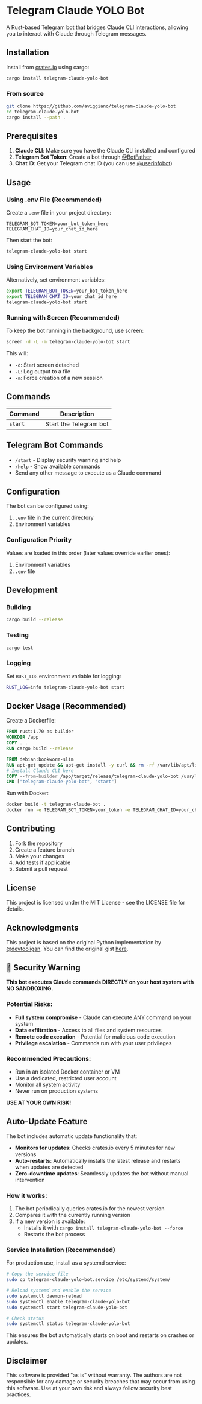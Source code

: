 # Telegram Claude YOLO Bot

A Rust-based Telegram bot that bridges Claude CLI interactions, allowing you to interact with Claude through Telegram messages.

## Installation

Install from [crates.io](https://crates.io) using cargo:

```bash
cargo install telegram-claude-yolo-bot
```

### From source

```bash
git clone https://github.com/aviggiano/telegram-claude-yolo-bot
cd telegram-claude-yolo-bot
cargo install --path .
```

## Prerequisites

1. **Claude CLI**: Make sure you have the Claude CLI installed and configured
2. **Telegram Bot Token**: Create a bot through [@BotFather](https://t.me/BotFather)
3. **Chat ID**: Get your Telegram chat ID (you can use [@userinfobot](https://t.me/userinfobot))

## Usage

### Using .env File (Recommended)

Create a `.env` file in your project directory:

```env
TELEGRAM_BOT_TOKEN=your_bot_token_here
TELEGRAM_CHAT_ID=your_chat_id_here
```

Then start the bot:

```bash
telegram-claude-yolo-bot start
```

### Using Environment Variables

Alternatively, set environment variables:

```bash
export TELEGRAM_BOT_TOKEN=your_bot_token_here
export TELEGRAM_CHAT_ID=your_chat_id_here
telegram-claude-yolo-bot start
```

### Running with Screen (Recommended)

To keep the bot running in the background, use screen:

```bash
screen -d -L -m telegram-claude-yolo-bot start
```

This will:
- `-d`: Start screen detached
- `-L`: Log output to a file
- `-m`: Force creation of a new session

## Commands

| Command | Description |
|---------|-------------|
| `start` | Start the Telegram bot |


## Telegram Bot Commands

- `/start` - Display security warning and help
- `/help` - Show available commands
- Send any other message to execute as a Claude command

## Configuration

The bot can be configured using:

1. `.env` file in the current directory
2. Environment variables

### Configuration Priority

Values are loaded in this order (later values override earlier ones):
1. Environment variables
2. `.env` file

## Development

### Building

```bash
cargo build --release
```

### Testing

```bash
cargo test
```

### Logging

Set `RUST_LOG` environment variable for logging:

```bash
RUST_LOG=info telegram-claude-yolo-bot start
```

## Docker Usage (Recommended)

Create a Dockerfile:

```dockerfile
FROM rust:1.70 as builder
WORKDIR /app
COPY . .
RUN cargo build --release

FROM debian:bookworm-slim
RUN apt-get update && apt-get install -y curl && rm -rf /var/lib/apt/lists/*
# Install Claude CLI here
COPY --from=builder /app/target/release/telegram-claude-yolo-bot /usr/local/bin/
CMD ["telegram-claude-yolo-bot", "start"]
```

Run with Docker:

```bash
docker build -t telegram-claude-bot .
docker run -e TELEGRAM_BOT_TOKEN=your_token -e TELEGRAM_CHAT_ID=your_chat_id telegram-claude-bot
```

## Contributing

1. Fork the repository
2. Create a feature branch
3. Make your changes
4. Add tests if applicable
5. Submit a pull request

## License

This project is licensed under the MIT License - see the LICENSE file for details.

## Acknowledgments

This project is based on the original Python implementation by [@devtooligan](https://x.com/devtooligan). You can find the original gist [here](https://gist.github.com/devtooligan/998d1405dfa11085e4d022bb98ded85a).

## 🚨 Security Warning

**This bot executes Claude commands DIRECTLY on your host system with NO SANDBOXING.**

### Potential Risks:
- **Full system compromise** - Claude can execute ANY command on your system
- **Data exfiltration** - Access to all files and system resources  
- **Remote code execution** - Potential for malicious code execution
- **Privilege escalation** - Commands run with your user privileges

### Recommended Precautions:
- Run in an isolated Docker container or VM
- Use a dedicated, restricted user account
- Monitor all system activity
- Never run on production systems

**USE AT YOUR OWN RISK!**

## Auto-Update Feature

The bot includes automatic update functionality that:

- **Monitors for updates**: Checks crates.io every 5 minutes for new versions
- **Auto-restarts**: Automatically installs the latest release and restarts when updates are detected
- **Zero-downtime updates**: Seamlessly updates the bot without manual intervention

### How it works:

1. The bot periodically queries crates.io for the newest version
2. Compares it with the currently running version
3. If a new version is available:
   - Installs it with `cargo install telegram-claude-yolo-bot --force`
   - Restarts the bot process

### Service Installation (Recommended)

For production use, install as a systemd service:

```bash
# Copy the service file
sudo cp telegram-claude-yolo-bot.service /etc/systemd/system/

# Reload systemd and enable the service
sudo systemctl daemon-reload
sudo systemctl enable telegram-claude-yolo-bot
sudo systemctl start telegram-claude-yolo-bot

# Check status
sudo systemctl status telegram-claude-yolo-bot
```

This ensures the bot automatically starts on boot and restarts on crashes or updates.

## Disclaimer

This software is provided "as is" without warranty. The authors are not responsible for any damage or security breaches that may occur from using this software. Use at your own risk and always follow security best practices.

